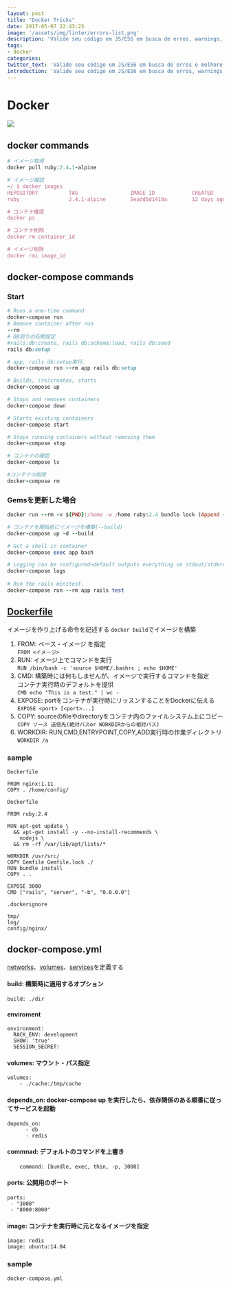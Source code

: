 ```yaml
---
layout: post
title: "Docker Tricks"
date: 2017-05-07 22:43:23
image: '/assets/img/linter/errors-list.png'
description: 'Valide seu código em JS/ES6 em busca de erros, warnings, códigos esquecidos e melhore a sua qualidade. Seu amiguinho agradece um código mais limpo.'
tags:
- docker
categories:
twitter_text: 'Valide seu código em JS/ES6 em busca de erros e melhore a sua qualidade.'
introduction: 'Valide seu código em JS/ES6 em busca de erros, warnings, códigos esquecidos e melhore a sua qualidade. Seu amiguinho agradece um código mais limpo.'
---
```


# Docker
![](http://applech2.com/wp-content/uploads/2016/07/Docker-logo-icon.jpg)

## docker commands

```rb
# イメージ取得
docker pull ruby:2.4.1-alpine

# イメージ確認
~/ $ docker images
REPOSITORY          TAG                 IMAGE ID            CREATED             SIZE
ruby                2.4.1-alpine        5eadd5d1419a        12 days ago         56.3 MB

# コンテナ確認
docker ps

# コンテナ削除
docker rm container_id

# イメージ削除
docker rmi image_id
```

## docker-compose commands
### Start

```rb
# Runs a one-time command
docker-compose run
# Remove container after run
--rm
# DB周りの初期設定
#rails:db:create, rails db:schema:load, rails db:seed
rails db:setup

# app, rails db:setup実行、
docker-compose run --rm app rails db:setup

# Builds, (re)creates, starts
docker-compose up

# Stops and removes containers
docker-compose down

# Starts existing containers 
docker-compose start

# Stops running containers without removing them
docker-compose stop

# コンテナの確認
docker-compose ls

#コンテナの削除
docker-compose rm
```

### Gemsを更新した場合

```ruby
docker run --rm -v ${PWD}:/home -w /home ruby:2.4 bundle lock (Append --update to also update gems.)

# コンテナを開始前にイメージを構築(--build)
docker-compose up -d --build
```

```ruby
# Get a shell in container
docker-compose exec app bash

# Logging can be configured→default outputs everything on stdout/stderr
docker-compose logs
    
# Run the rails minitest.
docker-compose run --rm app rails test
```

## [Dockerfile](http://docs.docker.jp/engine/reference/builder.html#from)
イメージを作り上げる命令を記述する
`docker build`でイメージを構築

1. FROM: ベース・イメージ を指定  
	`FROM <イメージ>`
2. RUN: イメージ上でコマンドを実行  
	`RUN /bin/bash -c 'source $HOME/.bashrc ; echo $HOME'
`
3. CMD: 構築時には何もしませんが、イメージで実行するコマンドを指定  
		コンテナ実行時のデフォルトを提供  
		`CMD echo "This is a test." | wc -`
4. EXPOSE: portをコンテナが実行時にリッスンすることをDockerに伝える  
	`EXPOSE <port> [<port>...]`
5. COPY: sourceのfileやdirectoryをコンテナ内のファイルシステム上にコピー  
	`COPY ソース 送信先(絶対パスor WORKDIRからの相対パス)` 
6. WORKDIR: RUN,CMD,ENTRYPOINT,COPY,ADD実行時の作業ディレクトリ
	`WORKDIR /a`

### sample

`Dockerfile`

```
FROM nginx:1.11
COPY . /home/config/
```

`Dockerfile`

```
FROM ruby:2.4

RUN apt-get update \
  && apt-get install -y --no-install-recommends \
    nodejs \
  && rm -rf /var/lib/apt/lists/*

WORKDIR /usr/src/
COPY Gemfile Gemfile.lock ./
RUN bundle install
COPY . .

EXPOSE 3000
CMD ["rails", "server", "-b", "0.0.0.0"]
```

`.dockerignore`

```
tmp/
log/
config/nginx/
```

## docker-compose.yml
[networks](http://docs.docker.jp/compose/compose-file.html#network-configuration-reference)、[volumes](http://docs.docker.jp/compose/compose-file.html#volume-configuration-reference)、[services](http://docs.docker.jp/compose/compose-file.html#id14)を定義する

#### build: 構築時に適用するオプション

```
build: ./dir
```

#### enviroment

```
environment:
  RACK_ENV: development
  SHOW: 'true'
  SESSION_SECRET:
```

#### volumes: マウント・パス指定

```
volumes:
    - ./cache:/tmp/cache
```

#### depends_on: docker-compose up を実行したら、依存関係のある順番に従ってサービスを起動
    
```
depends_on:
      - db
      - redis
```
#### commnad: デフォルトのコマンドを上書き
    
```
    command: [bundle, exec, thin, -p, 3000]
```
#### ports: 公開用のポート

```
ports:
 - "3000"
 - "8000:8000"
```
#### image: コンテナを実行時に元となるイメージを指定

```
image: redis
image: ubuntu:14.04
```

### sample

`docker-compose.yml`

```

```

